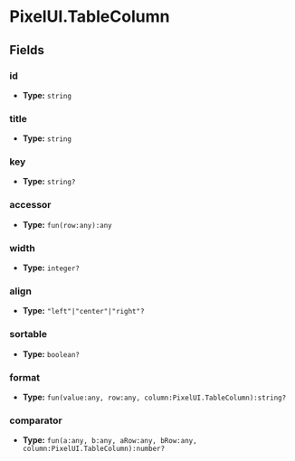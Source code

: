 # PixelUI.TableColumn

## Fields

### id

- **Type:** `string`

### title

- **Type:** `string`

### key

- **Type:** `string?`

### accessor

- **Type:** `fun(row:any):any`

### width

- **Type:** `integer?`

### align

- **Type:** `"left"|"center"|"right"?`

### sortable

- **Type:** `boolean?`

### format

- **Type:** `fun(value:any, row:any, column:PixelUI.TableColumn):string?`

### comparator

- **Type:** `fun(a:any, b:any, aRow:any, bRow:any, column:PixelUI.TableColumn):number?`

